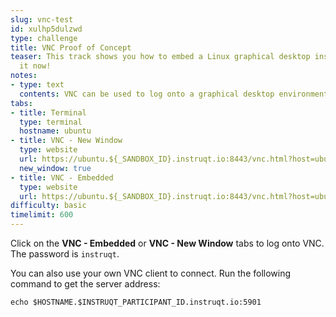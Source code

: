 ```yaml
---
slug: vnc-test
id: xulhp5dulzwd
type: challenge
title: VNC Proof of Concept
teaser: This track shows you how to embed a Linux graphical desktop inside of Instruqt.  Try
  it now!
notes:
- type: text
  contents: VNC can be used to log onto a graphical desktop environment on Linux servers.
tabs:
- title: Terminal
  type: terminal
  hostname: ubuntu
- title: VNC - New Window
  type: website
  url: https://ubuntu.${_SANDBOX_ID}.instruqt.io:8443/vnc.html?host=ubuntu.${_SANDBOX_ID}.instruqt.io&port=8443
  new_window: true
- title: VNC - Embedded
  type: website
  url: https://ubuntu.${_SANDBOX_ID}.instruqt.io:8443/vnc.html?host=ubuntu.${_SANDBOX_ID}.instruqt.io&port=8443
difficulty: basic
timelimit: 600
---
```

Click on the **VNC - Embedded** or **VNC - New Window** tabs to log onto VNC. The password is `instruqt`.


You can also use your own VNC client to connect. Run the following command to get the server address:

```
echo $HOSTNAME.$INSTRUQT_PARTICIPANT_ID.instruqt.io:5901
```
